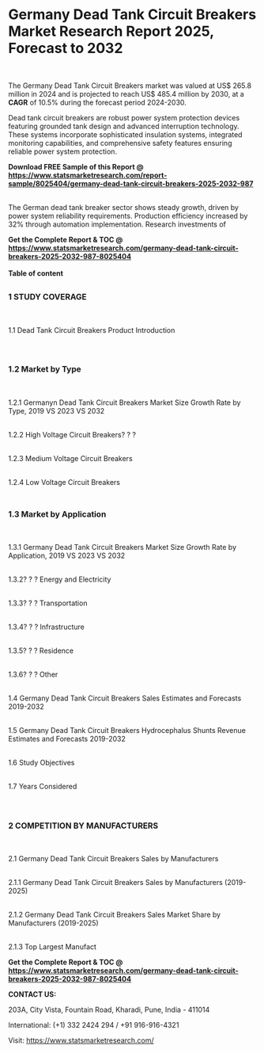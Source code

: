 <h1>Germany Dead Tank Circuit Breakers Market Research Report 2025, Forecast to 2032</h1><br/><p>The Germany Dead Tank Circuit Breakers market was valued at US$ 265.8 million in 2024 and is projected to reach US$ 485.4 million by 2030, at a <strong>CAGR</strong> of 10.5% during the forecast period 2024-2030.</p><p>
 
 Dead tank circuit breakers are robust power system protection devices featuring grounded tank design and advanced interruption technology. These systems incorporate sophisticated insulation systems, integrated monitoring capabilities, and comprehensive safety features ensuring reliable power system protection.</p><div><b>Download FREE Sample of this Report @ <a href="https://www.statsmarketresearch.com/download-free-sample/8025404/germany-dead-tank-circuit-breakers-2025-2032-987">https://www.statsmarketresearch.com/report-sample/8025404/germany-dead-tank-circuit-breakers-2025-2032-987</a></b></div><br><p>
 
 The German dead tank breaker sector shows steady growth, driven by power system reliability requirements. Production efficiency increased by 32% through automation implementation. Research investments of</p><div><b>Get the Complete Report & TOC @ <a href="https://www.statsmarketresearch.com/germany-dead-tank-circuit-breakers-2025-2032-987-8025404">https://www.statsmarketresearch.com/germany-dead-tank-circuit-breakers-2025-2032-987-8025404</a></b></div><br><b>Table of content</b><p><h2><span style="font-size:16px"><strong>1 STUDY COVERAGE</strong></span></h2><br />
 
 <p>1.1 Dead Tank Circuit Breakers Product Introduction</p><br />
 
 <h2><span style="font-size:16px"><strong>1.2 Market by Type</strong></span></h2><br />
 
 <p>1.2.1 Germanyn Dead Tank Circuit Breakers Market Size Growth Rate by Type, 2019 VS 2023 VS 2032<br /><br />
 
 1.2.2 High Voltage Circuit Breakers? ? ? <br /><br />
 
 1.2.3 Medium Voltage Circuit Breakers<br /><br />
 
 1.2.4 Low Voltage Circuit Breakers<br /><br />
 
 <h2><span style="font-size:16px"><strong>1.3 Market by Application</strong></span></h2><br />
 
 <p>1.3.1 Germany Dead Tank Circuit Breakers Market Size Growth Rate by Application, 2019 VS 2023 VS 2032<br /><br />
 
 1.3.2? ? ? Energy and Electricity<br /><br />
 
 1.3.3? ? ? Transportation<br /><br />
 
 1.3.4? ? ? Infrastructure<br /><br />
 
 1.3.5? ? ? Residence<br /><br />
 
 1.3.6? ? ? Other<br /><br />
 
 1.4 Germany Dead Tank Circuit Breakers Sales Estimates and Forecasts 2019-2032<br /><br />
 
 1.5 Germany Dead Tank Circuit Breakers Hydrocephalus Shunts Revenue Estimates and Forecasts 2019-2032<br /><br />
 
 1.6 Study Objectives<br /><br />
 
 1.7 Years Considered</p><br />
 
 <h2><span style="font-size:16px"><strong>2 COMPETITION BY MANUFACTURERS</strong></span></h2><br />
 
 <p>2.1 Germany Dead Tank Circuit Breakers Sales by Manufacturers<br /><br />
 
 2.1.1 Germany Dead Tank Circuit Breakers Sales by Manufacturers (2019-2025)<br /><br />
 
 2.1.2 Germany Dead Tank Circuit Breakers Sales Market Share by Manufacturers (2019-2025)<br /><br />
 
 2.1.3 Top Largest Manufact<br><div><b>Get the Complete Report & TOC @ <a href="https://www.statsmarketresearch.com/germany-dead-tank-circuit-breakers-2025-2032-987-8025404">https://www.statsmarketresearch.com/germany-dead-tank-circuit-breakers-2025-2032-987-8025404</a></b></div></p>
 
 <b>CONTACT US:</b><br>
 
 203A, City Vista, Fountain Road, Kharadi, Pune, India - 411014 <br>
 
 International: (+1) 332 2424 294 / +91 916-916-4321<br>
 
 Visit: <a href="https://www.statsmarketresearch.com/">https://www.statsmarketresearch.com/</a>
 
 <br>